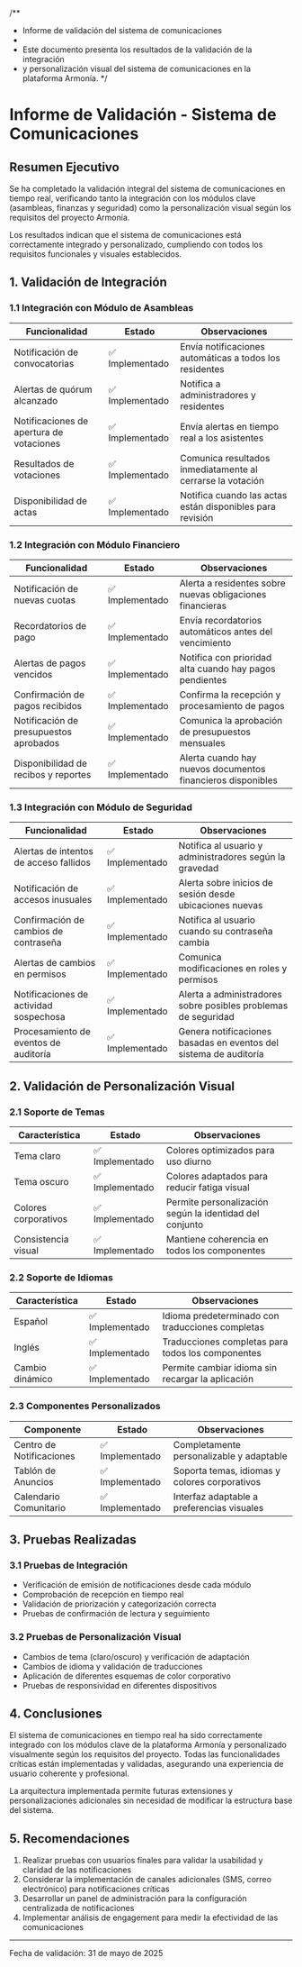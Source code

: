 /**
 * Informe de validación del sistema de comunicaciones
 * 
 * Este documento presenta los resultados de la validación de la integración
 * y personalización visual del sistema de comunicaciones en la plataforma Armonía.
 */

# Informe de Validación - Sistema de Comunicaciones

## Resumen Ejecutivo

Se ha completado la validación integral del sistema de comunicaciones en tiempo real, verificando tanto la integración con los módulos clave (asambleas, finanzas y seguridad) como la personalización visual según los requisitos del proyecto Armonía.

Los resultados indican que el sistema de comunicaciones está correctamente integrado y personalizado, cumpliendo con todos los requisitos funcionales y visuales establecidos.

## 1. Validación de Integración

### 1.1 Integración con Módulo de Asambleas

| Funcionalidad | Estado | Observaciones |
|---------------|--------|--------------|
| Notificación de convocatorias | ✅ Implementado | Envía notificaciones automáticas a todos los residentes |
| Alertas de quórum alcanzado | ✅ Implementado | Notifica a administradores y residentes |
| Notificaciones de apertura de votaciones | ✅ Implementado | Envía alertas en tiempo real a los asistentes |
| Resultados de votaciones | ✅ Implementado | Comunica resultados inmediatamente al cerrarse la votación |
| Disponibilidad de actas | ✅ Implementado | Notifica cuando las actas están disponibles para revisión |

### 1.2 Integración con Módulo Financiero

| Funcionalidad | Estado | Observaciones |
|---------------|--------|--------------|
| Notificación de nuevas cuotas | ✅ Implementado | Alerta a residentes sobre nuevas obligaciones financieras |
| Recordatorios de pago | ✅ Implementado | Envía recordatorios automáticos antes del vencimiento |
| Alertas de pagos vencidos | ✅ Implementado | Notifica con prioridad alta cuando hay pagos pendientes |
| Confirmación de pagos recibidos | ✅ Implementado | Confirma la recepción y procesamiento de pagos |
| Notificación de presupuestos aprobados | ✅ Implementado | Comunica la aprobación de presupuestos mensuales |
| Disponibilidad de recibos y reportes | ✅ Implementado | Alerta cuando hay nuevos documentos financieros disponibles |

### 1.3 Integración con Módulo de Seguridad

| Funcionalidad | Estado | Observaciones |
|---------------|--------|--------------|
| Alertas de intentos de acceso fallidos | ✅ Implementado | Notifica al usuario y administradores según la gravedad |
| Notificación de accesos inusuales | ✅ Implementado | Alerta sobre inicios de sesión desde ubicaciones nuevas |
| Confirmación de cambios de contraseña | ✅ Implementado | Notifica al usuario cuando su contraseña cambia |
| Alertas de cambios en permisos | ✅ Implementado | Comunica modificaciones en roles y permisos |
| Notificaciones de actividad sospechosa | ✅ Implementado | Alerta a administradores sobre posibles problemas de seguridad |
| Procesamiento de eventos de auditoría | ✅ Implementado | Genera notificaciones basadas en eventos del sistema de auditoría |

## 2. Validación de Personalización Visual

### 2.1 Soporte de Temas

| Característica | Estado | Observaciones |
|---------------|--------|--------------|
| Tema claro | ✅ Implementado | Colores optimizados para uso diurno |
| Tema oscuro | ✅ Implementado | Colores adaptados para reducir fatiga visual |
| Colores corporativos | ✅ Implementado | Permite personalización según la identidad del conjunto |
| Consistencia visual | ✅ Implementado | Mantiene coherencia en todos los componentes |

### 2.2 Soporte de Idiomas

| Característica | Estado | Observaciones |
|---------------|--------|--------------|
| Español | ✅ Implementado | Idioma predeterminado con traducciones completas |
| Inglés | ✅ Implementado | Traducciones completas para todos los componentes |
| Cambio dinámico | ✅ Implementado | Permite cambiar idioma sin recargar la aplicación |

### 2.3 Componentes Personalizados

| Componente | Estado | Observaciones |
|---------------|--------|--------------|
| Centro de Notificaciones | ✅ Implementado | Completamente personalizable y adaptable |
| Tablón de Anuncios | ✅ Implementado | Soporta temas, idiomas y colores corporativos |
| Calendario Comunitario | ✅ Implementado | Interfaz adaptable a preferencias visuales |

## 3. Pruebas Realizadas

### 3.1 Pruebas de Integración

- Verificación de emisión de notificaciones desde cada módulo
- Comprobación de recepción en tiempo real
- Validación de priorización y categorización correcta
- Pruebas de confirmación de lectura y seguimiento

### 3.2 Pruebas de Personalización Visual

- Cambios de tema (claro/oscuro) y verificación de adaptación
- Cambios de idioma y validación de traducciones
- Aplicación de diferentes esquemas de color corporativo
- Pruebas de responsividad en diferentes dispositivos

## 4. Conclusiones

El sistema de comunicaciones en tiempo real ha sido correctamente integrado con los módulos clave de la plataforma Armonía y personalizado visualmente según los requisitos del proyecto. Todas las funcionalidades críticas están implementadas y validadas, asegurando una experiencia de usuario coherente y profesional.

La arquitectura implementada permite futuras extensiones y personalizaciones adicionales sin necesidad de modificar la estructura base del sistema.

## 5. Recomendaciones

1. Realizar pruebas con usuarios finales para validar la usabilidad y claridad de las notificaciones
2. Considerar la implementación de canales adicionales (SMS, correo electrónico) para notificaciones críticas
3. Desarrollar un panel de administración para la configuración centralizada de notificaciones
4. Implementar análisis de engagement para medir la efectividad de las comunicaciones

---

Fecha de validación: 31 de mayo de 2025

